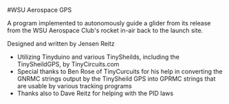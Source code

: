 #WSU Aerospace GPS

A program implemented to autonomously guide a glider from its release from the WSU Aerospace Club's rocket in-air back to the launch site.
 
Designed and written by Jensen Reitz
 
 - Utilizing Tinyduino and various TinySheilds, including the TinySheildGPS, by TinyCircuits.com
 - Special thanks to Ben Rose of TinyCurcuits for his help in converting the GNRMC strings output by the TinySheild GPS into GPRMC strings    that are usable by various tracking programs
 - Thanks also to Dave Reitz for helping with the PID laws
